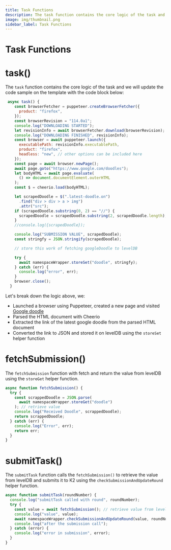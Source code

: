 ```yaml
---
title: Task Functions
description: The task function contains the core logic of the task and we will update the code sample on the template.
image: img/thumbnail.png
sidebar_label: Task Functions
---
```


# Task Functions

# task()

The `task` function contains the core logic of the task and we will update the code sample on the template with the code block below:

```javascript
 async task() {
    const browserFetcher = puppeteer.createBrowserFetcher({
      product: "firefox",
    });
    const browserRevision = "114.0a1";
    console.log("DOWNLOADING STARTED");
    let revisionInfo = await browserFetcher.download(browserRevision);
    console.log("DOWNLOADING FINISHED", revisionInfo);
    const browser = await puppeteer.launch({
      executablePath: revisionInfo.executablePath,
      product: "firefox",
      headless: "new", // other options can be included here
    });
    const page = await browser.newPage();
    await page.goto("https://www.google.com/doodles");
    let bodyHTML = await page.evaluate(
      () => document.documentElement.outerHTML
    );
    const $ = cheerio.load(bodyHTML);

    let scrapedDoodle = $(".latest-doodle.on")
      .find("div > div > a > img")
      .attr("src");
    if (scrapedDoodle.substring(0, 2) == "//") {
      scrapedDoodle = scrapedDoodle.substring(2, scrapedDoodle.length);
    }
    //console.log({scrapedDoodle});

    console.log("SUBMISSION VALUE", scrapedDoodle);
    const stringfy = JSON.stringify(scrapedDoodle);

    // store this work of fetching googleDoodle to levelDB

    try {
      await namespaceWrapper.storeSet("doodle", stringfy);
    } catch (err) {
      console.log("error", err);
    }
    browser.close();
  }
```

Let's break down the logic above, we:

- Launched a browser using Puppeteer, created a new page and visited [Google doodle](https://www.google.com/doodles)
- Parsed the HTML document with Cheerio
- Extracted the link of the latest google doodle from the parsed HTML document
- Converted the link to JSON and stored it on levelDB using the `storeSet` helper function

# fetchSubmission()

The `fetchSubmission` function with fetch and return the value from levelDB using the `storeGet` helper function.

```javascript
async function fetchSubmission() {
  try {
    const scrappedDoodle = JSON.parse(
      await namespaceWrapper.storeGet("doodle")
    ); // retrieve value
    console.log("Received Doodle", scrappedDoodle);
    return scrappedDoodle;
  } catch (err) {
    console.log("Error", err);
    return err;
  }
}
```

# submitTask()

The `submitTask` function calls the `fetchSubmission()` to retrieve the value from levelDB and submits it to K2 using the `checkSubmissionAndUpdateRound` helper function.

```javascript
async function submitTask(roundNumber) {
  console.log("submitTask called with round", roundNumber);
  try {
    const value = await fetchSubmission(); // retrieve value from levelDB
    console.log("value", value);
    await namespaceWrapper.checkSubmissionAndUpdateRound(value, roundNumber); // submit to K2
    console.log("after the submission call");
  } catch (error) {
    console.log("error in submission", error);
  }
}
```
